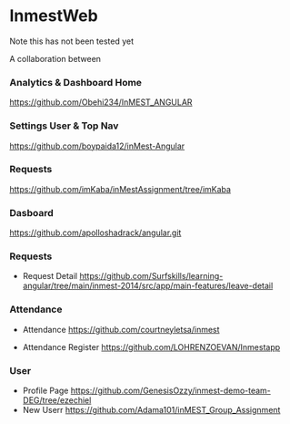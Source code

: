 # InmestWeb

Note this has not been tested yet

A collaboration between

### Analytics & Dashboard Home
https://github.com/Obehi234/InMEST_ANGULAR

### Settings User & Top Nav
https://github.com/boypaida12/inMest-Angular

### Requests
https://github.com/imKaba/inMestAssignment/tree/imKaba


### Dasboard 
https://github.com/apolloshadrack/angular.git

### Requests 
- Request Detail
https://github.com/Surfskills/learning-angular/tree/main/inmest-2014/src/app/main-features/leave-detail


### Attendance
- Attendance
https://github.com/courtneyletsa/inmest

- Attendance Register
https://github.com/LOHRENZOEVAN/Inmestapp


### User
- Profile Page
https://github.com/GenesisOzzy/inmest-demo-team-DEG/tree/ezechiel
- New Userr
https://github.com/Adama101/inMEST_Group_Assignment